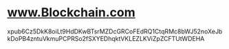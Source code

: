 # www.Blockchain.com
xpub6Cz5DkK8oiLt9HdDKwBTsrMZDcGRCoFEdRQ1CtqRMc8bWJ52noXeJbkDoPB4zntuVkmuPCPRSo2fSXYEDhqktVKLEZLKViZpZCFTUtWDEHA
